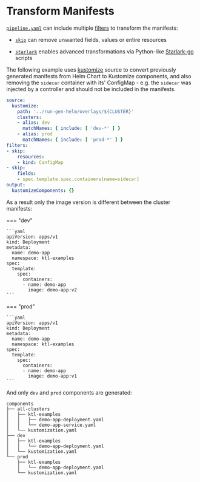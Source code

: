 # Transform Manifests

[`pipeline.yaml`](../reference/run/spec.md#pipeline) can include multiple
[filters](../reference/run/spec.md#filter) to transform the manifests:

* [`skip`](../reference/run/spec.md#skipfilter) can remove unwanted fields,
  values or entire resources

* [`starlark`](../reference/run/spec.md#starlarkfilter) enables advanced
  transformations via Python-like
  [Starlark-go](https://github.com/google/starlark-go) scripts

The following example uses [kustomize](../reference/run/spec.md#kustomizesource)
source to convert previously generated manifests from Helm Chart to Kustomize
components, and also removing the `sidecar` container with its' ConfigMap - e.g.
the `sidecar` was injected by a controller and should not be included in the
manifests.

```yaml
source:
  kustomize:
    path: '../run-gen-helm/overlays/${CLUSTER}'
    clusters:
    - alias: dev
      matchNames: { include: [ 'dev-*' ] }
    - alias: prod
      matchNames: { include: [ 'prod-*' ] }
filters:
- skip:
    resources:
    - kind: ConfigMap
- skip:
    fields:
    - spec.template.spec.containers[name=sidecar]
output:
  kustomizeComponents: {}
```

As a result only the image version is different between the cluster manifests:

=== "dev"

    ```yaml
    apiVersion: apps/v1
    kind: Deployment
    metadata:
      name: demo-app
      namespace: ktl-examples
    spec:
      template:
        spec:
          containers:
          - name: demo-app
            image: demo-app:v2
    ```

=== "prod"

    ```yaml
    apiVersion: apps/v1
    kind: Deployment
    metadata:
      name: demo-app
      namespace: ktl-examples
    spec:
      template:
        spec:
          containers:
          - name: demo-app
            image: demo-app:v1
    ```

And only `dev` and `prod` components are generated:

```
components
├── all-clusters
│   ├── ktl-examples
│   │   ├── demo-app-deployment.yaml
│   │   └── demo-app-service.yaml
│   └── kustomization.yaml
├── dev
│   ├── ktl-examples
│   │   └── demo-app-deployment.yaml
│   └── kustomization.yaml
└── prod
    ├── ktl-examples
    │   └── demo-app-deployment.yaml
    └── kustomization.yaml
```

